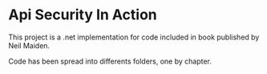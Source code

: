 ﻿# Api Security In Action

This project is a .net implementation for code included in book published by Neil Maiden.

Code has been spread into differents folders, one by chapter.
